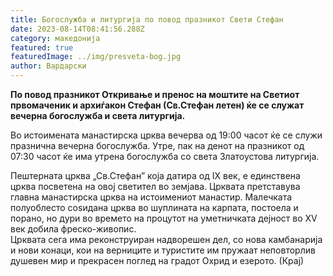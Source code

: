 ```yaml
---
title: Богослужба и литургија по повод празникот Свети Стефан
date: 2023-08-14T08:41:56.288Z
category: македонија
featured: true
featuredImage: ../img/presveta-bog.jpg
author: Вардарски
---
```

<!--StartFragment-->

**По повод празникот Откривање и пренос на моштите на Светиот првомаченик и архиѓакон Стефан (Св.Стефан летен) ќе се служат вечерна богослужба и света литургија.**

<!--EndFragment--><!--StartFragment-->

Во истоимената манастирска црква вечерва од 19:00 часот ќе се служи празнична вечерна богослужба. Утре, пак на денот на празникот од 07:30 часот ќе има утрена богослужба со света Златоустова литургија.

Пештерната црква „Св.Стефан” која датира од IX век, е единствена црква посветена на овој светител во земјава. Црквата претставува главна манастирска црква на истоимениот манастир. Малечката полуоблесто соѕидана црква во шуплината на карпата, постоела и порано, но дури во времето на процутот на уметничката дејност во XV век добила фреско-живопис.\
Црквата сега има реконструиран надворешен дел, со нова камбанарија и нови конаци, кои на верниците и туристите им пружаат неповторлив душевен мир и прекрасен поглед на градот Охрид и езерото. (Крај)

<!--EndFragment-->